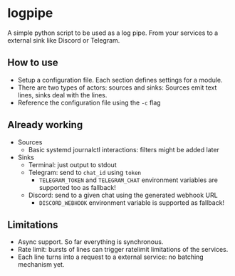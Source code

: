# logpipe
A simple python script to be used as a log pipe. From your services to a external sink like Discord or Telegram.

## How to use
- Setup a configuration file. Each section defines settings for a module.
- There are two types of actors: sources and sinks: Sources emit text lines, sinks deal with the lines.
- Reference the configuration file using the `-c` flag

## Already working
- Sources
  - Basic systemd journalctl interactions: filters might be added later
- Sinks
  - Terminal: just output to stdout
  - Telegram: send to `chat_id` using `token`
    - `TELEGRAM_TOKEN` and `TELEGRAM_CHAT` environment variables are supported too as fallback!
  - Discord: send to a given chat using the generated webhook URL
    - `DISCORD_WEBHOOK` environment variable is supported as fallback!
  
## Limitations
- Async support. So far everything is synchronous.
- Rate limit: bursts of lines can trigger ratelimit limitations of the services.
- Each line turns into a request to a external service: no batching mechanism yet.
